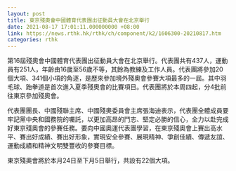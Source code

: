 ```yaml
---
layout: post
title: 東京殘奧會中國體育代表團出征動員大會在北京舉行
date: 2021-08-17 17:01:11.000000000 +08:00
link: https://news.rthk.hk/rthk/ch/component/k2/1606300-20210817.htm
categories: rthk
---
```


第16屆殘奧會中國體育代表團出征動員大會在北京舉行。代表團共有437人，運動員有251人，年齡由16歲至56歲不等，其餘為教練及工作人員。代表團將參加20個大項、341個小項的角逐，是歷來參加境外殘奧會參賽大項最多的一屆。其中羽毛球、跆拳道是首次進入夏季殘奧會的比賽項目。代表團將於本周四起，分4批前往東京參加殘奧會。

代表團團長、中國殘聯主席、中國殘奧委員會主席張海迪表示，代表團全體成員要牢記黨中央和國務院的囑託，以更加高昂的鬥志、堅定必勝的信心，全力以赴完成好東京殘奧會的參賽任務。要向中國奧運代表團學習，在東京殘奧會上賽出高水平、賽出好成績、賽出好形象，實現安全參賽、展現精神、爭創佳績、傳遞友誼、運動成績和精神文明雙豐收的參賽目標。

東京殘奧會將於本月24日至下月5日舉行，共設有22個大項。
